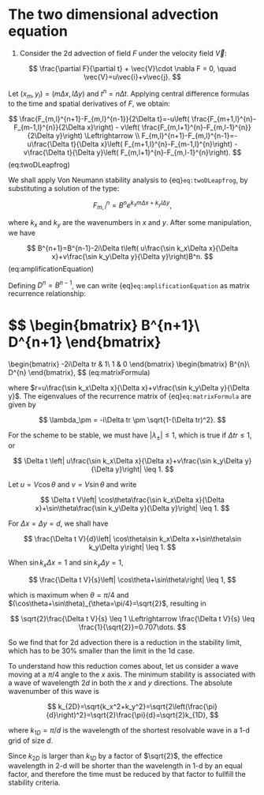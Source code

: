 # The two dimensional advection equation

1. Consider the 2d advection of field $F$ under the velocity field $\vec{V}$:

$$
\frac{\partial F}{\partial t} + \vec{V}\cdot \nabla F = 0, \quad \vec{V}=u\vec{i}+v\vec{j}.
$$

Let $(x_m,y_l)=(m\Delta x, l\Delta y)$ and $t^n=n\Delta t$. Applying central difference formulas to the time and spatial derivatives of $F$, we obtain:

$$
\frac{F_{m,l}^{n+1}-F_{m,l}^{n-1}}{2\Delta t}=-u\left( \frac{F_{m+1,l}^{n}-F_{m-1,l}^{n}}{2\Delta x}\right) - 
v\left( \frac{F_{m,l+1}^{n}-F_{m,l-1}^{n}}{2\Delta y}\right) \Leftrightarrow \\
F_{m,l}^{n+1}-F_{m,l}^{n-1}=-u\frac{\Delta t}{\Delta x}\left( F_{m+1,l}^{n}-F_{m-1,l}^{n}\right) - 
v\frac{\Delta t}{\Delta y}\left( F_{m,l+1}^{n}-F_{m,l-1}^{n}\right).
$$ (eq:twoDLeapfrog)

We shall apply Von Neumann stability analysis to {eq}`eq:twoDLeapfrog`, by substituting a solution of the type:

$$
F_{m,l}^n=B^ne^{k_xm\Delta x+k_yl\Delta y},
$$

where $k_x$ and $k_y$ are the wavenumbers in $x$ and $y$. After some manipulation, we have

$$
B^{n+1}=B^{n-1}-2i\Delta t\left( u\frac{\sin k_x\Delta x}{\Delta x}+v\frac{\sin k_y\Delta y}{\Delta y}\right)B^n.
$$ (eq:amplificationEquation)

Defining $D^n=B^{n-1}$, we can write {eq}`eq:amplificationEquation` as matrix recurrence relationship:

$$
\begin{bmatrix}
 B^{n+1}\\
 D^{n+1}
\end{bmatrix}
=
\begin{bmatrix}
 -2i\Delta tr  & 1\\
      1        & 0
\end{bmatrix}
\begin{bmatrix}
 B^{n}\\
 D^{n}
\end{bmatrix},
$$ (eq:matrixFormula)

where $r=u\frac{\sin k_x\Delta x}{\Delta x}+v\frac{\sin k_y\Delta y}{\Delta y}$. The eigenvalues of the recurrence matrix of {eq}`eq:matrixFormula` are given by

$$
\lambda_\pm = -i\Delta tr \pm \sqrt{1-(\Delta tr)^2}.
$$

For the scheme to be stable, we must have $|\lambda_\pm| \leq 1$, which is true if $\Delta tr \leq 1$, or

$$
\Delta t \left| u\frac{\sin k_x\Delta x}{\Delta x}+v\frac{\sin k_y\Delta y}{\Delta y}\right| \leq 1.
$$

Let $u=V\cos\theta$ and $v=V\sin\theta$ and write

$$
\Delta t V\left| \cos\theta\frac{\sin k_x\Delta x}{\Delta x}+\sin\theta\frac{\sin k_y\Delta y}{\Delta y}\right| \leq 1.
$$

For $\Delta x=\Delta y=d$, we shall have

$$
\frac{\Delta t V}{d}\left| \cos\theta\sin k_x\Delta x+\sin\theta\sin k_y\Delta y\right| \leq 1.
$$

When $\sin k_x\Delta x=1$ and $\sin k_y\Delta y=1$,

$$
\frac{\Delta t V}{s}\left| \cos\theta+\sin\theta\right| \leq 1,
$$

which is maximum when $\theta=\pi/4$ and $(\cos\theta+\sin\theta)_{\theta=\pi/4}=\sqrt{2}$, resulting in

$$
\sqrt{2}\frac{\Delta t V}{s} \leq 1 \Leftrightarrow \frac{\Delta t V}{s} \leq \frac{1}{\sqrt{2}}=0.707\dots.
$$

So we find that for 2d advection there is a reduction in the stability limit, which has to be 30% smaller than the limit in the 1d case.

To understand how this reduction comes about, let us consider a wave moving at a $\pi/4$ angle to the $x$ axis. The minimum stability is associated with a wave of wavelength $2d$ in both the $x$ and $y$ directions. The absolute wavenumber of this wave is

$$
k_{2D}=\sqrt{k_x^2+k_y^2}=\sqrt{2\left(\frac{\pi}{d}\right)^2}=\sqrt{2}\frac{\pi}{d}=\sqrt{2}k_{1D},
$$

where $k_{1D}=\pi/d$ is the wavelength of the shortest resolvable wave in a 1-d grid of size $d$. 

Since $k_{2D}$ is larger than $k_{1D}$ by a factor of $\sqrt{2}$, the effectice wavelength in 2-d will be shorter than the wavelength in 1-d by an equal factor, and therefore the time must be reduced by that factor to fullfill the stability criteria. 






